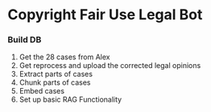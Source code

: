 # Copyright Fair Use Legal Bot

### Build DB
1. Get the 28 cases from Alex
1. Get reprocess and upload the corrected legal opinions
1. Extract parts of cases
1. Chunk parts of cases
1. Embed cases
1. Set up basic RAG Functionality

